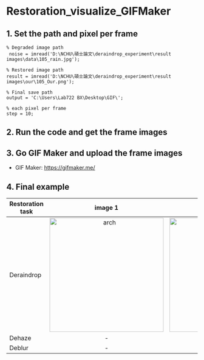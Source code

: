 # Restoration_visualize_GIFMaker

## 1. Set the path and pixel per frame  
```
% Degraded image path
 noise = imread('D:\NCHU\碩士論文\deraindrop_experiment\result images\data\105_rain.jpg');

% Restored image path
result = imread('D:\NCHU\碩士論文\deraindrop_experiment\result images\our\105_Our.png');

% Final save path
output = 'C:\Users\Lab722 BX\Desktop\GIF\';

% each pixel per frame
step = 10;
```

## 2. Run the code and get the frame images  

## 3. Go GIF Maker and upload the frame images    
- GIF Maker: https://gifmaker.me/  

## 4. Final example  

| Restoration task |    image 1   |  image 2     |
| ---------------- | :----------: | :----------: |
| Deraindrop       |<img src="figures/105.gif" alt="arch" width="300" style="zoom:100%;" />|<img src="figures/224.gif" alt="arch" width="300" style="zoom:100%;" />|
| Dehaze           |-|-|
| Deblur           |-|-|


